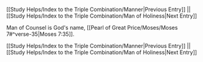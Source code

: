 [[Study Helps/Index to the Triple Combination/Manner|Previous Entry]]  ||  [[Study Helps/Index to the Triple Combination/Man of Holiness|Next Entry]]

 Man of Counsel is God's name, [[Pearl of Great Price/Moses/Moses 7#^verse-35|Moses 7:35]].

[[Study Helps/Index to the Triple Combination/Manner|Previous Entry]]  ||  [[Study Helps/Index to the Triple Combination/Man of Holiness|Next Entry]]